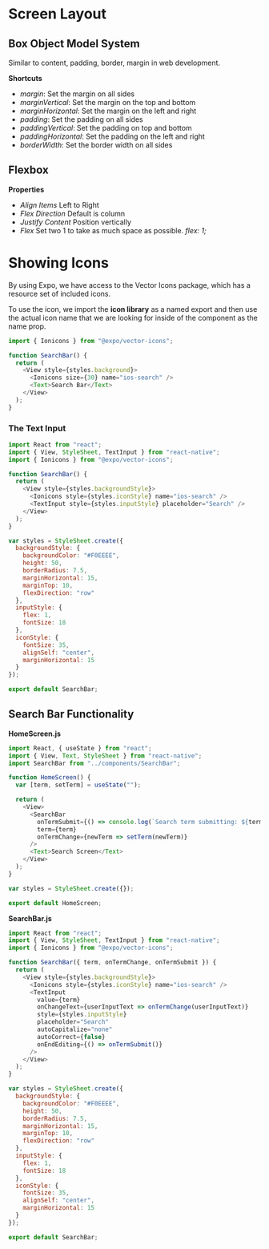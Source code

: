 # Screen Layout

## Box Object Model System

Similar to content, padding, border, margin in web development.

**Shortcuts**
- *margin*: Set the margin on all sides
- *marginVertical*: Set the margin on the top and bottom
- *marginHorizontal*: Set the margin on the left and right
- *padding*: Set the padding on all sides
- *paddingVertical*: Set the padding on top and bottom
- *paddingHorizontal*: Set the padding on the left and right
- *borderWidth*: Set the border width on all sides

## Flexbox

**Properties**
- *Align Items* Left to Right
- *Flex Direction* Default is column
- *Justify Content* Position vertically
- *Flex* Set two 1 to take as much space as possible. *flex: 1;*

# Showing Icons

By using Expo, we have access to the Vector Icons package, which has a resource set of included icons.

To use the icon, we import the **icon library** as a named export and then use the actual icon name that we are looking for inside of the component as the name prop.

```javascript
import { Ionicons } from "@expo/vector-icons";

function SearchBar() {
  return (
    <View style={styles.background}>
      <Ionicons size={30} name="ios-search" />
      <Text>Search Bar</Text>
    </View>
  );
}
```

### The Text Input

```javascript
import React from "react";
import { View, StyleSheet, TextInput } from "react-native";
import { Ionicons } from "@expo/vector-icons";

function SearchBar() {
  return (
    <View style={styles.backgroundStyle}>
      <Ionicons style={styles.iconStyle} name="ios-search" />
      <TextInput style={styles.inputStyle} placeholder="Search" />
    </View>
  );
}

var styles = StyleSheet.create({
  backgroundStyle: {
    backgroundColor: "#F0EEEE",
    height: 50,
    borderRadius: 7.5,
    marginHorizontal: 15,
    marginTop: 10,
    flexDirection: "row"
  },
  inputStyle: {
    flex: 1,
    fontSize: 18
  },
  iconStyle: {
    fontSize: 35,
    alignSelf: "center",
    marginHorizontal: 15
  }
});

export default SearchBar;
```

## Search Bar Functionality

**HomeScreen.js**
```javascript
import React, { useState } from "react";
import { View, Text, StyleSheet } from "react-native";
import SearchBar from "../components/SearchBar";

function HomeScreen() {
  var [term, setTerm] = useState("");

  return (
    <View>
      <SearchBar
        onTermSubmit={() => console.log(`Search term submitting: ${term}`)}
        term={term}
        onTermChange={newTerm => setTerm(newTerm)}
      />
      <Text>Search Screen</Text>
    </View>
  );
}

var styles = StyleSheet.create({});

export default HomeScreen;
```

**SearchBar.js**
```javascript
import React from "react";
import { View, StyleSheet, TextInput } from "react-native";
import { Ionicons } from "@expo/vector-icons";

function SearchBar({ term, onTermChange, onTermSubmit }) {
  return (
    <View style={styles.backgroundStyle}>
      <Ionicons style={styles.iconStyle} name="ios-search" />
      <TextInput
        value={term}
        onChangeText={userInputText => onTermChange(userInputText)}
        style={styles.inputStyle}
        placeholder="Search"
        autoCapitalize="none"
        autoCorrect={false}
        onEndEditing={() => onTermSubmit()}
      />
    </View>
  );
}

var styles = StyleSheet.create({
  backgroundStyle: {
    backgroundColor: "#F0EEEE",
    height: 50,
    borderRadius: 7.5,
    marginHorizontal: 15,
    marginTop: 10,
    flexDirection: "row"
  },
  inputStyle: {
    flex: 1,
    fontSize: 18
  },
  iconStyle: {
    fontSize: 35,
    alignSelf: "center",
    marginHorizontal: 15
  }
});

export default SearchBar;
```
